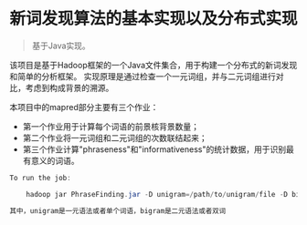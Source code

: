 # 新词发现算法的基本实现以及分布式实现

> 基于Java实现。

 
该项目是基于Hadoop框架的一个Java文件集合，用于构建一个分布式的新词发现和简单的分析框架。
实现原理是通过检查一个一元词组，并与二元词组进行对比，考虑到构成背景的溯源。

本项目中的mapred部分主要有三个作业：
* 第一个作业用于计算每个词语的前景核背景数量；
* 第二个作业将一元词组和二元词组的次数联结起来；
* 第三个作业计算"phraseness"和"informativeness"的统计数据，用于识别最有意义的词语。


```java
To run the job:

    hadoop jar PhraseFinding.jar -D unigram=/path/to/unigram/file -D bigram=/path/to/bigram/file -D output=/output/dir [-D reducers=10]

其中，unigram是一元语法或者单个词语，bigram是二元语法或者双词
```
    
